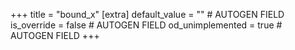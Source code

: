 +++
title = "bound_x"
[extra]
default_value = "" # AUTOGEN FIELD
is_override = false # AUTOGEN FIELD
od_unimplemented = true # AUTOGEN FIELD
+++